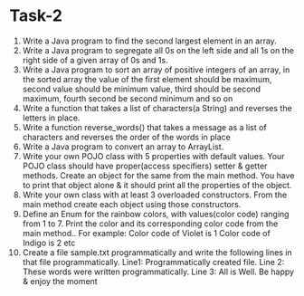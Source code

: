 # Task-2
1. Write a Java program to find the second largest element in an array.
2. Write a Java program to segregate all 0s on the left side and all 1s on the right side of a given
array of 0s and 1s.
3. Write a Java program to sort an array of positive integers of an array, in the sorted array the
value of the first element should be maximum, second value should be minimum value, third
should be second maximum, fourth second be second minimum and so on
4. Write a function that takes a list of characters(a String) and reverses the letters in place.
5. Write a function reverse_words() that takes a message as a list of characters and reverses the
order of the words in place
6. Write a Java program to convert an array to ArrayList.
7. Write your own POJO class with 5 properties with default values. Your POJO class should have
proper(access specifiers) setter & getter methods. Create an object for the same from the main
method. You have to print that object alone & it should print all the properties of the object.
8. Write your own class with at least 3 overloaded constructors. From the main method create each
object using those constructors.
9. Define an Enum for the rainbow colors, with values(color code) ranging from 1 to 7. Print the
color and its corresponding color code from the main method..
For example: Color code of Violet is 1
Color code of Indigo is 2 etc
10. Create a file sample.txt programmatically and write the following lines in that file
programmatically.
Line1: Programmatically created file.
Line 2: These words were written programmatically.
Line 3: All is Well. Be happy & enjoy the moment
